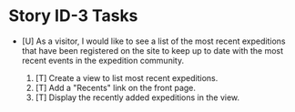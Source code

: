 Story ID-3 Tasks
==================================================

* [U] As a visitor, I would like to see a list of the most recent expeditions that have been registered on the site to keep up to date with the most recent events in the expedition community.

  1. [T] Create a view to list most recent expeditions.
  2. [T] Add a "Recents" link on the front page.
  3. [T] Display the recently added expeditions in the view.